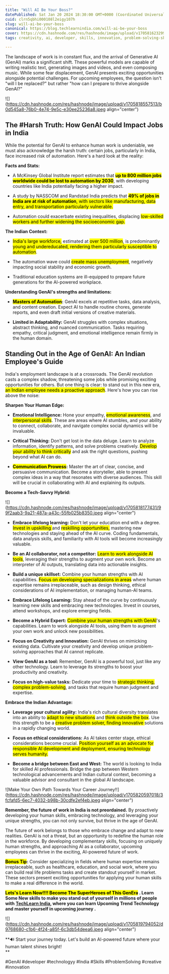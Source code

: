 ```yaml
---
title: "Will AI Be Your Boss?"
datePublished: Sat Jan 20 2024 18:30:00 GMT+0000 (Coordinated Universal Time)
cuid: clrn5qbhi000108l2eigy107h
slug: will-ai-be-your-boss
canonical: https://blog.techlearnindia.com/will-ai-be-your-boss
cover: https://cdn.hashnode.com/res/hashnode/image/upload/v1705816232996/7f8b825c-a1c1-4235-ad2f-b078c35aebfd.png
tags: creativity, ai, developer, skills, innovation, problem-solving-skills, ai-tools, generative-ai

---
```


The landscape of work is in constant flux, and the arrival of Generative AI (GenAI) marks a significant shift. These powerful models are capable of writing realistic text, generating images and videos, and even composing music. While some fear displacement, GenAI presents exciting opportunities alongside potential challenges. For upcoming employees, the question isn't "will I be replaced?" but rather "how can I prepare to thrive alongside GenAI?"

![](https://cdn.hashnode.com/res/hashnode/image/upload/v1705818557513/b0d545a8-76b0-4e74-9e5c-e30ee25236a8.jpeg align="center")

## **The #Harsh Truth: How GenAI Could Impact Jobs in India**

While the potential for GenAI to enhance human work is undeniable, we must also acknowledge the harsh truth: certain jobs, particularly in India, face increased risk of automation. Here's a hard look at the reality:

**Facts and Stats:**

* A McKinsey Global Institute report estimates that **<mark>up to 800 million jobs worldwide could be lost to automation by 2030</mark>**, with developing countries like India potentially facing a higher impact.
    
* A study by NASSCOM and Randstad India predicts that **<mark>49% of jobs in India are at risk of automation</mark>**<mark>, with sectors like manufacturing, data entry, and transportation particularly vulnerable.</mark>
    
* Automation could exacerbate existing inequalities, displacing <mark>low-skilled workers and further widening the socioeconomic gap.</mark>
    

**The Indian Context:**

* <mark>India's large workforce,</mark> estimated at <mark>over 500 million</mark>, is predominantly <mark>young and undereducated, rendering them particularly susceptible to automation</mark>.
    
* The automation wave could <mark>create mass unemployment</mark>, negatively impacting social stability and economic growth.
    
* Traditional education systems are ill-equipped to prepare future generations for the AI-powered workplace.
    

**Understanding GenAI's strengths and limitations:**

* **<mark>Masters of Automation</mark>:** GenAI excels at repetitive tasks, data analysis, and content creation. Expect AI to handle routine chores, generate reports, and even draft initial versions of creative materials.
    
* **Limited in Adaptability:** GenAI struggles with complex situations, abstract thinking, and nuanced communication. Tasks requiring empathy, critical judgment, and emotional intelligence remain firmly in the human domain.
    

## Standing Out in the Age of GenAI: An Indian Employee's Guide

India's employment landscape is at a crossroads. The GenAI revolution casts a complex shadow, threatening some jobs while promising exciting opportunities for others. But one thing is clear: to stand out in this new era, <mark> an Indian employee needs a proactive approach</mark>. Here's how you can rise above the noise:

**Sharpen Your Human Edge:**

* **Emotional Intelligence:** Hone your empathy, <mark>emotional awareness</mark>, and <mark>interpersonal skills</mark>. These are areas where AI stumbles, and your ability to connect, collaborate, and navigate complex social dynamics will be invaluable.
    
* **Critical Thinking:** Don't get lost in the data deluge. Learn to analyze information, identify patterns, and solve problems creatively. <mark>Develop your ability to think critically</mark> and ask the right questions, pushing beyond what AI can do.
    
* **<mark>Communication Prowess</mark>:** Master the art of clear, concise, and persuasive communication. Become a storyteller, able to present complex ideas in a way that resonates with diverse audiences. This skill will be crucial in collaborating with AI and explaining its outputs.
    

**Become a Tech-Savvy Hybrid:**

![](https://cdn.hashnode.com/res/hashnode/image/upload/v1705818177431/99f2aab3-9a21-487a-a43c-55fb025b8350.jpeg align="center")

* **Embrace lifelong learning:** Don't let your education end with a degree. <mark> Invest in upskilling </mark> and <mark>reskilling opportunities,</mark> mastering new technologies and staying ahead of the AI curve. Coding fundamentals, data analysis skills, and familiarity with AI tools will become increasingly valuable.
    
* **Be an AI collaborator, not a competitor:** <mark>Learn to work alongside AI tools</mark>, leveraging their strengths to augment your own work. Become an interpreter of AI outputs, translating data into actionable insights.
    
* **Build a unique skillset:** Combine your human strengths with AI capabilities. <mark>Focus on developing specializations in areas</mark> where human expertise remains irreplaceable, such as design thinking, ethical considerations of AI implementation, or managing human-AI teams.
    
* **Embrace Lifelong Learning:** Stay ahead of the curve by continuously learning new skills and embracing new technologies. Invest in courses, attend workshops, and explore emerging fields.
    
* **Become a Hybrid Expert:** <mark> Combine your human strengths with GenAI</mark>'s capabilities. Learn to work alongside AI tools, using them to augment your own work and unlock new possibilities.
    
* **Focus on Creativity and Innovation:** GenAI thrives on mimicking existing data. Cultivate your creativity and develop unique problem-solving approaches that AI cannot replicate.
    

* **View GenAI as a tool:** Remember, GenAI is a powerful tool, just like any other technology. Learn to leverage its strengths to boost your productivity and creativity.
    
* **Focus on high-value tasks:** Dedicate your time to <mark>strategic thinking, complex problem-solving</mark>, and tasks that require human judgment and expertise.
    

**Embrace the Indian Advantage:**

* **Leverage your cultural agility:** India's rich cultural diversity translates into an ability to <mark>adapt to new situations</mark> and <mark> think outside the box</mark>. Use this strength to be a <mark>creative problem solver, finding innovative </mark> solutions in a rapidly changing world.
    
* **Focus on ethical considerations:** As AI takes center stage, ethical considerations become crucial. <mark>Position yourself as an advocate for responsible AI development and deployment, ensuring technology serves humanity.</mark>
    
* **Become a bridge between East and West:** The world is looking to India for skilled AI professionals. Bridge the gap between Western technological advancements and Indian cultural context, becoming a valuable advisor and consultant in the global AI landscape.
    

![Make Your Own Path Towards Your Career Journey!!](https://cdn.hashnode.com/res/hashnode/image/upload/v1705820597018/3fcfafd5-6ec7-4032-b98b-30cdfe2ef4eb.jpeg align="center")

**Remember, the future of work in India is not preordained.** By proactively developing your human skills, embracing technology, and leveraging your unique strengths, you can not only survive, but thrive in the age of GenAI.

The future of work belongs to those who embrace change and adapt to new realities. GenAI is not a threat, but an opportunity to redefine the human role in the workforce. By developing complementary skills, focusing on uniquely human strengths, and approaching AI as a collaborator, upcoming employees can thrive in the exciting, AI-powered future of work.

**<mark>Bonus Tip</mark>:** Consider specializing in fields where human expertise remains irreplaceable, such as healthcare, education, and social work, where you can build real life problems tasks and create standout yourself in market. These sectors present exciting opportunities for applying your human skills to make a real difference in the world.

**<mark>Lets's Learn Now!!!! Become The SuperHeroes of This GenEra</mark> . Learn Some New skills to make you stand out of yourself in millions of people with** [**TechLearn India**](https://app.techlearnindia.com/job-profile-courses/?coupon=LEARNING28)**, where you can learn Upcoming Trend Technology and master yourself in upcoming journey .**

![](https://cdn.hashnode.com/res/hashnode/image/upload/v1705819794052/d9768680-c1b6-4f24-a85f-6c3db54deea6.jpeg align="center")

**🔊 Start your journey today. Let's build an AI-powered future where your human talent shines bright!  
**

#GenAI #developer #technologyy #India #Skills #ProblemSolving #creative #innovation
